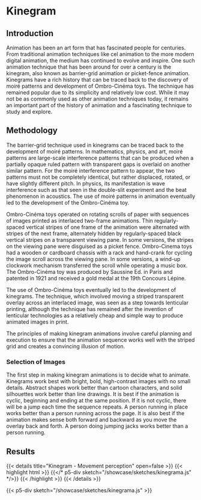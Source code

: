 # Kinegram

## Introduction 

Animation has been an art form that has fascinated people for centuries. From traditional animation techniques like cel animation to the more modern digital animation, the medium has continued to evolve and inspire. One such animation technique that has been around for over a century is the kinegram, also known as barrier-grid animation or picket-fence animation. Kinegrams have a rich history that can be traced back to the discovery of moiré patterns and development of Ombro-Cinéma toys. The technique has remained popular due to its simplicity and relatively low cost. While it may not be as commonly used as other animation techniques today, it remains an important part of the history of animation and a fascinating technique to study and explore.

## Methodology

The barrier-grid technique used in kinegrams can be traced back to the development of moiré patterns. In mathematics, physics, and art, moiré patterns are large-scale interference patterns that can be produced when a partially opaque ruled pattern with transparent gaps is overlaid on another similar pattern. For the moiré interference pattern to appear, the two patterns must not be completely identical, but rather displaced, rotated, or have slightly different pitch. In physics, its manifestation is wave interference such as that seen in the double-slit experiment and the beat phenomenon in acoustics. The use of moiré patterns in animation eventually led to the development of the Ombro-Cinéma toy.

Ombro-Cinéma toys operated on rotating scrolls of paper with sequences of images printed as interlaced two-frame animations. Thin regularly-spaced vertical stripes of one frame of the animation were alternated with stripes of the next frame, alternately hidden by regularly-spaced black vertical stripes on a transparent viewing pane. In some versions, the stripes on the viewing pane were disguised as a picket fence. Ombro-Cinema toys had a wooden or cardboard chassis with a rack and hand-crank for cycling the image scroll across the viewing pane. In some versions, a wind-up clockwork mechanism transferred the scroll while operating a music box. The Ombro-Cinéma toy was produced by Saussine Ed. in Paris and patented in 1921 and received a gold medal at the 19th Concours Lépine.

The use of Ombro-Cinéma toys eventually led to the development of kinegrams. The technique, which involved moving a striped transparent overlay across an interlaced image, was seen as a step towards lenticular printing, although the technique has remained after the invention of lenticular technologies as a relatively cheap and simple way to produce animated images in print.

The principles of making kinegram animations involve careful planning and execution to ensure that the animation sequence works well with the striped grid and creates a convincing illusion of motion.

### Selection of Images

The first step in making kinegram animations is to decide what to animate. Kinegrams work best with bright, bold, high-contrast images with no small details. Abstract shapes work better than cartoon characters, and solid silhouettes work better than line drawings. It is best if the animation is cyclic, beginning and ending at the same position. If it is not cyclic, there will be a jump each time the sequence repeats. A person running in place works better than a person running across the page. It is also best if the animation makes sense both forward and backward as you move the overlay back and forth. A person doing jumping jacks works better than a person running.

## Results

{{< details title="Kinegram - Movement perception" open=false >}}
{{< highlight html >}}
{{</* p5-div sketch="/showcase/sketches/kinegrama.js" */>}}
{{< /highlight >}}
{{< /details >}}

{{< p5-div sketch="/showcase/sketches/kinegrama.js" >}}